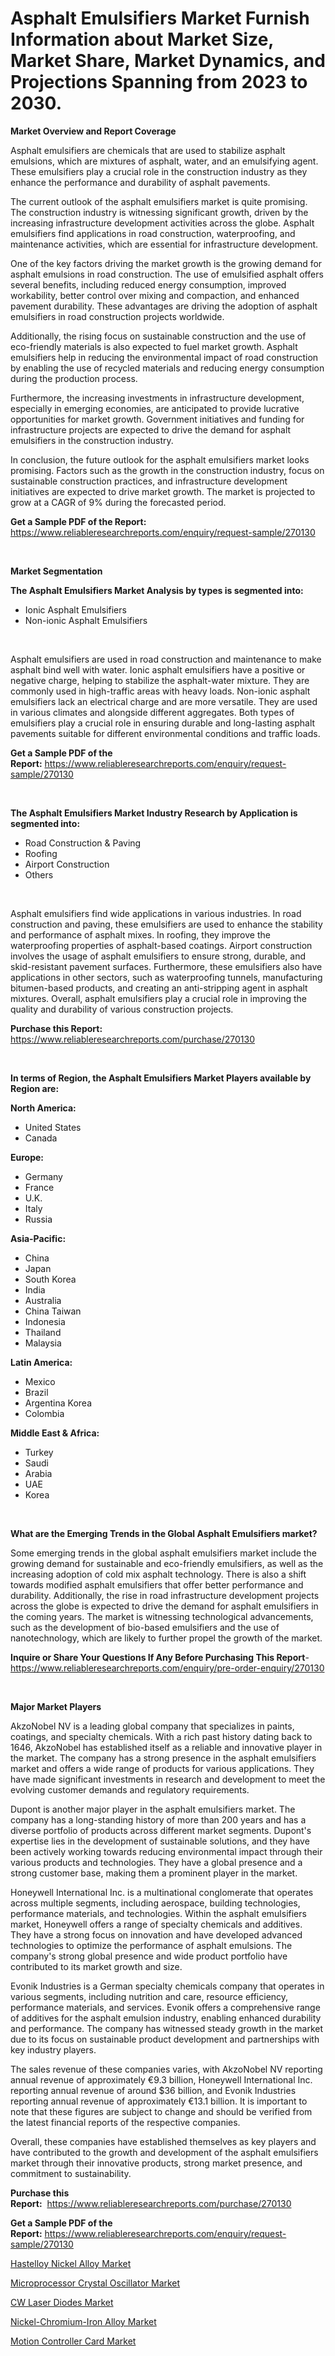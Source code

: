 <p><h1>Asphalt Emulsifiers Market Furnish Information about Market Size, Market Share, Market Dynamics, and Projections Spanning from 2023 to 2030.</h1></p><p><strong>Market Overview and Report Coverage</strong></p>
<p><p>Asphalt emulsifiers are chemicals that are used to stabilize asphalt emulsions, which are mixtures of asphalt, water, and an emulsifying agent. These emulsifiers play a crucial role in the construction industry as they enhance the performance and durability of asphalt pavements.</p><p>The current outlook of the asphalt emulsifiers market is quite promising. The construction industry is witnessing significant growth, driven by the increasing infrastructure development activities across the globe. Asphalt emulsifiers find applications in road construction, waterproofing, and maintenance activities, which are essential for infrastructure development.</p><p>One of the key factors driving the market growth is the growing demand for asphalt emulsions in road construction. The use of emulsified asphalt offers several benefits, including reduced energy consumption, improved workability, better control over mixing and compaction, and enhanced pavement durability. These advantages are driving the adoption of asphalt emulsifiers in road construction projects worldwide.</p><p>Additionally, the rising focus on sustainable construction and the use of eco-friendly materials is also expected to fuel market growth. Asphalt emulsifiers help in reducing the environmental impact of road construction by enabling the use of recycled materials and reducing energy consumption during the production process.</p><p>Furthermore, the increasing investments in infrastructure development, especially in emerging economies, are anticipated to provide lucrative opportunities for market growth. Government initiatives and funding for infrastructure projects are expected to drive the demand for asphalt emulsifiers in the construction industry.</p><p>In conclusion, the future outlook for the asphalt emulsifiers market looks promising. Factors such as the growth in the construction industry, focus on sustainable construction practices, and infrastructure development initiatives are expected to drive market growth. The market is projected to grow at a CAGR of 9% during the forecasted period.</p></p>
<p><strong>Get a Sample PDF of the Report:</strong> <a href="https://www.reliableresearchreports.com/enquiry/request-sample/270130">https://www.reliableresearchreports.com/enquiry/request-sample/270130</a></p>
<p>&nbsp;</p>
<p><strong>Market Segmentation</strong></p>
<p><strong>The Asphalt Emulsifiers Market Analysis by types is segmented into:</strong></p>
<p><ul><li>Ionic Asphalt Emulsifiers</li><li>Non-ionic Asphalt Emulsifiers</li></ul></p>
<p>&nbsp;</p>
<p><p>Asphalt emulsifiers are used in road construction and maintenance to make asphalt bind well with water. Ionic asphalt emulsifiers have a positive or negative charge, helping to stabilize the asphalt-water mixture. They are commonly used in high-traffic areas with heavy loads. Non-ionic asphalt emulsifiers lack an electrical charge and are more versatile. They are used in various climates and alongside different aggregates. Both types of emulsifiers play a crucial role in ensuring durable and long-lasting asphalt pavements suitable for different environmental conditions and traffic loads.</p></p>
<p><strong>Get a Sample PDF of the Report:</strong>&nbsp;<a href="https://www.reliableresearchreports.com/enquiry/request-sample/270130">https://www.reliableresearchreports.com/enquiry/request-sample/270130</a></p>
<p>&nbsp;</p>
<p><strong>The Asphalt Emulsifiers Market Industry Research by Application is segmented into:</strong></p>
<p><ul><li>Road Construction & Paving</li><li>Roofing</li><li>Airport Construction</li><li>Others</li></ul></p>
<p>&nbsp;</p>
<p><p>Asphalt emulsifiers find wide applications in various industries. In road construction and paving, these emulsifiers are used to enhance the stability and performance of asphalt mixes. In roofing, they improve the waterproofing properties of asphalt-based coatings. Airport construction involves the usage of asphalt emulsifiers to ensure strong, durable, and skid-resistant pavement surfaces. Furthermore, these emulsifiers also have applications in other sectors, such as waterproofing tunnels, manufacturing bitumen-based products, and creating an anti-stripping agent in asphalt mixtures. Overall, asphalt emulsifiers play a crucial role in improving the quality and durability of various construction projects.</p></p>
<p><strong>Purchase this Report:</strong>&nbsp; <a href="https://www.reliableresearchreports.com/purchase/270130">https://www.reliableresearchreports.com/purchase/270130</a></p>
<p>&nbsp;</p>
<p><strong>In terms of Region, the Asphalt Emulsifiers Market Players available by Region are:</strong></p>
<p>
    <p> <strong> North America: </strong>
        <ul>
            <li>United States</li>
            <li>Canada</li>
        </ul>
        </p> 
    <p> <strong> Europe: </strong>
        <ul>
            <li>Germany</li>
            <li>France</li>
            <li>U.K.</li>
            <li>Italy</li>
            <li>Russia</li>
        </ul>
        </p> 
    <p> <strong> Asia-Pacific: </strong>
        <ul>
            <li>China</li>
            <li>Japan</li>
            <li>South Korea</li>
            <li>India</li>
            <li>Australia</li>
            <li>China Taiwan</li>
            <li>Indonesia</li>
            <li>Thailand</li>
            <li>Malaysia</li>
        </ul>
        </p> 
    <p> <strong> Latin America: </strong>
        <ul>
            <li>Mexico</li>
            <li>Brazil</li>
            <li>Argentina Korea</li>
            <li>Colombia</li>
        </ul>
        </p> 
    <p> <strong> Middle East & Africa: </strong>
        <ul>
            <li>Turkey</li>
            <li>Saudi</li>
            <li>Arabia</li>
            <li>UAE</li>
            <li>Korea</li>
        </ul>
    </p>
    </p>
<p>&nbsp;</p>
<p><strong>What are the Emerging Trends in the Global Asphalt Emulsifiers market?</strong></p>
<p><p>Some emerging trends in the global asphalt emulsifiers market include the growing demand for sustainable and eco-friendly emulsifiers, as well as the increasing adoption of cold mix asphalt technology. There is also a shift towards modified asphalt emulsifiers that offer better performance and durability. Additionally, the rise in road infrastructure development projects across the globe is expected to drive the demand for asphalt emulsifiers in the coming years. The market is witnessing technological advancements, such as the development of bio-based emulsifiers and the use of nanotechnology, which are likely to further propel the growth of the market.</p></p>
<p><strong>Inquire or Share Your Questions If Any Before Purchasing This Report</strong>- <a href="https://www.reliableresearchreports.com/enquiry/pre-order-enquiry/270130">https://www.reliableresearchreports.com/enquiry/pre-order-enquiry/270130</a></p>
<p>&nbsp;</p>
<p><strong>Major Market Players</strong></p>
<p><p>AkzoNobel NV is a leading global company that specializes in paints, coatings, and specialty chemicals. With a rich past history dating back to 1646, AkzoNobel has established itself as a reliable and innovative player in the market. The company has a strong presence in the asphalt emulsifiers market and offers a wide range of products for various applications. They have made significant investments in research and development to meet the evolving customer demands and regulatory requirements.</p><p>Dupont is another major player in the asphalt emulsifiers market. The company has a long-standing history of more than 200 years and has a diverse portfolio of products across different market segments. Dupont's expertise lies in the development of sustainable solutions, and they have been actively working towards reducing environmental impact through their various products and technologies. They have a global presence and a strong customer base, making them a prominent player in the market.</p><p>Honeywell International Inc. is a multinational conglomerate that operates across multiple segments, including aerospace, building technologies, performance materials, and technologies. Within the asphalt emulsifiers market, Honeywell offers a range of specialty chemicals and additives. They have a strong focus on innovation and have developed advanced technologies to optimize the performance of asphalt emulsions. The company's strong global presence and wide product portfolio have contributed to its market growth and size.</p><p>Evonik Industries is a German specialty chemicals company that operates in various segments, including nutrition and care, resource efficiency, performance materials, and services. Evonik offers a comprehensive range of additives for the asphalt emulsion industry, enabling enhanced durability and performance. The company has witnessed steady growth in the market due to its focus on sustainable product development and partnerships with key industry players.</p><p>The sales revenue of these companies varies, with AkzoNobel NV reporting annual revenue of approximately €9.3 billion, Honeywell International Inc. reporting annual revenue of around $36 billion, and Evonik Industries reporting annual revenue of approximately €13.1 billion. It is important to note that these figures are subject to change and should be verified from the latest financial reports of the respective companies.</p><p>Overall, these companies have established themselves as key players and have contributed to the growth and development of the asphalt emulsifiers market through their innovative products, strong market presence, and commitment to sustainability.</p></p>
<p><strong>Purchase this Report:</strong>&nbsp;&nbsp;<a href="https://www.reliableresearchreports.com/purchase/270130">https://www.reliableresearchreports.com/purchase/270130</a></p>
<p></p>
<p><strong>Get a Sample PDF of the Report:</strong>&nbsp;<a href="https://www.reliableresearchreports.com/enquiry/request-sample/270130">https://www.reliableresearchreports.com/enquiry/request-sample/270130</a></p>
<p><p><a href="https://medium.com/@beaublock2023/hastelloy-nickel-alloy-market-trends-forecast-and-competitive-analysis-to-2030-dde1deaee062">Hastelloy Nickel Alloy Market</a></p><p><a href="https://www.linkedin.com/pulse/microprocessor-crystal-oscillator-market-challenges-qrore/">Microprocessor Crystal Oscillator Market</a></p><p><a href="https://www.linkedin.com/pulse/cw-laser-diodes-market-size-growth-forecast-from-2023-2030-d3ldc/">CW Laser Diodes Market</a></p><p><a href="https://medium.com/@rogerking1949/nickel-chromium-iron-alloy-market-insight-market-trends-growth-forecasted-from-2023-to-2030-68a8dfb5a433">Nickel-Chromium-Iron Alloy Market</a></p><p><a href="https://www.linkedin.com/pulse/motion-controller-card-market-size-share-global-analysis-rovbc/">Motion Controller Card Market</a></p></p>